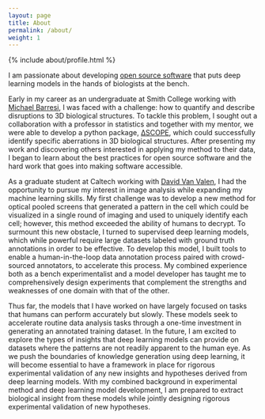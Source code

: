 ```yaml
---
layout: page
title: About
permalink: /about/
weight: 1
---
```


{% include about/profile.html %}

I am passionate about developing [open source software](/software) that puts deep learning models in the hands of biologists at the bench.

Early in my career as an undergraduate at Smith College working with [Michael Barresi](https://www.science.smith.edu/barresilab/), I was faced with a challenge: how to quantify and describe disruptions to 3D biological structures. To tackle this problem, I sought out a collaboration with a professor in statistics and together with my mentor, we were able to develop a python package, [ΔSCOPE](https://github.com/msschwartz21/deltascope), which could successfully identify specific aberrations in 3D biological structures. After presenting my work and discovering others interested in applying my method to their data, I began to learn about the best practices for open source software and the hard work that goes into making software accessible.

As a graduate student at Caltech working with [David Van Valen](https://www.vanvalen.caltech.edu/), I had the opportunity to pursue my interest in image analysis while expanding my machine learning skills. My first challenge was to develop a new method for optical pooled screens that generated a pattern in the cell which could be visualized in a single round of imaging and used to uniquely identify each cell; however, this method exceeded the ability of humans to decrypt. To surmount this new obstacle, I turned to supervised deep learning models, which while powerful require large datasets labeled with ground truth annotations in order to be effective. To develop this model, I built tools to enable a human-in-the-loop data annotation process paired with crowd-sourced annotators, to accelerate this process. My combined experience both as a bench experimentalist and a model developer has taught me to comprehensively design experiments that complement the strengths and weaknesses of one domain with that of the other.

Thus far, the models that I have worked on have largely focused on tasks that humans can perform accurately but slowly. These models seek to accelerate routine data analysis tasks through a one-time investment in generating an annotated training dataset. In the future, I am excited to explore the types of insights that deep learning models can provide on datasets where the patterns are not readily apparent to the human eye. As we push the boundaries of knowledge generation using deep learning, it will become essential to have a framework in place for rigorous experimental validation of any new insights and hypotheses derived from deep learning models. With my combined background in experimental method and deep learning model development, I am prepared to extract biological insight from these models while jointly designing rigorous experimental validation of new hypotheses.

<!-- {% include about/timeline.html %} -->